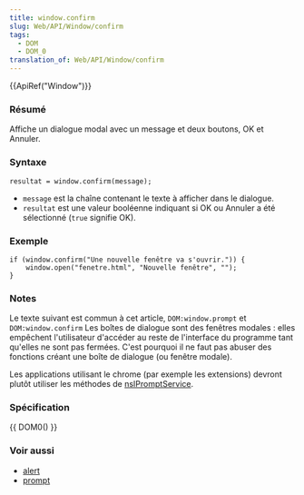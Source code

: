 ```yaml
---
title: window.confirm
slug: Web/API/Window/confirm
tags:
  - DOM
  - DOM_0
translation_of: Web/API/Window/confirm
---
```

{{ApiRef("Window")}}

### Résumé

Affiche un dialogue modal avec un message et deux boutons, OK et Annuler.

### Syntaxe

    resultat = window.confirm(message);

- `message` est la chaîne contenant le texte à afficher dans le dialogue.
- `resultat` est une valeur booléenne indiquant si OK ou Annuler a été sélectionné (`true` signifie OK).

### Exemple

    if (window.confirm("Une nouvelle fenêtre va s'ouvrir.")) {
        window.open("fenetre.html", "Nouvelle fenêtre", "");
    }

### Notes

Le texte suivant est commun à cet article, `DOM:window.prompt` et `DOM:window.confirm` Les boîtes de dialogue sont des fenêtres modales : elles empêchent l'utilisateur d'accéder au reste de l'interface du programme tant qu'elles ne sont pas fermées. C'est pourquoi il ne faut pas abuser des fonctions créant une boîte de dialogue (ou fenêtre modale).

Les applications utilisant le chrome (par exemple les extensions) devront plutôt utiliser les méthodes de [nsIPromptService](fr/NsIPromptService).

### Spécification

{{ DOM0() }}

### Voir aussi

- [alert](/fr/docs/DOM/window.alert)
- [prompt](/fr/docs/DOM/window.prompt)
